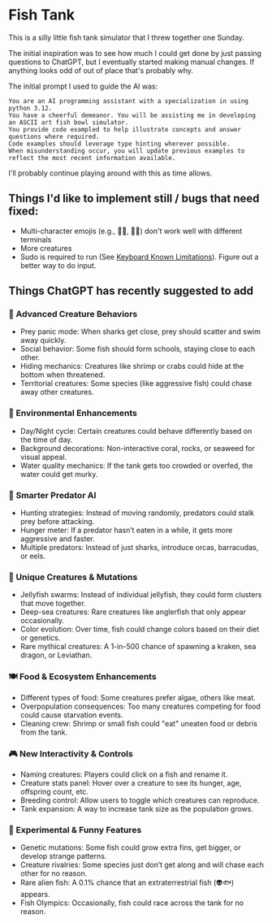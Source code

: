 # Fish Tank

This is a silly little fish tank simulator that I threw together one Sunday.

The initial inspiration was to see how much I could get done by just passing questions to ChatGPT, but
I eventually started making manual changes. If anything looks odd of out of place that's probably why.

The initial prompt I used to guide the AI was: 

```text
You are an AI programming assistant with a specialization in using python 3.12. 
You have a cheerful demeanor. You will be assisting me in developing an ASCII art fish bowl simulator. 
You provide code exampled to help illustrate concepts and answer questions where required. 
Code examples should leverage type hinting wherever possible. 
When misunderstanding occur, you will update previous examples to reflect the most recent information available.
```

I'll probably continue playing around with this as time allows.

## Things I'd like to implement still / bugs that need fixed: 

- Multi-character emojis (e.g., 🧜‍♂️, 🧜‍♀️) don't work well with different terminals
- More creatures
- Sudo is required to run (See [Keyboard Known Limitations](https://github.com/boppreh/keyboard/tree/master?tab=readme-ov-file#known-limitations)). Figure out a better way to do input.

## Things ChatGPT has recently suggested to add

### 🐡 Advanced Creature Behaviors

- Prey panic mode: When sharks get close, prey should scatter and swim away quickly.
- Social behavior: Some fish should form schools, staying close to each other.
- Hiding mechanics: Creatures like shrimp or crabs could hide at the bottom when threatened.
- Territorial creatures: Some species (like aggressive fish) could chase away other creatures.

### 🌊 Environmental Enhancements

- Day/Night cycle: Certain creatures could behave differently based on the time of day.
- Background decorations: Non-interactive coral, rocks, or seaweed for visual appeal.
- Water quality mechanics: If the tank gets too crowded or overfed, the water could get murky.

### 🦈 Smarter Predator AI

- Hunting strategies: Instead of moving randomly, predators could stalk prey before attacking.
- Hunger meter: If a predator hasn’t eaten in a while, it gets more aggressive and faster.
- Multiple predators: Instead of just sharks, introduce orcas, barracudas, or eels.

### 🦐 Unique Creatures & Mutations

- Jellyfish swarms: Instead of individual jellyfish, they could form clusters that move together.
- Deep-sea creatures: Rare creatures like anglerfish that only appear occasionally.
- Color evolution: Over time, fish could change colors based on their diet or genetics.
- Rare mythical creatures: A 1-in-500 chance of spawning a kraken, sea dragon, or Leviathan.

### 🍽️ Food & Ecosystem Enhancements

- Different types of food: Some creatures prefer algae, others like meat.
- Overpopulation consequences: Too many creatures competing for food could cause starvation events.
- Cleaning crew: Shrimp or small fish could "eat" uneaten food or debris from the tank.

### 🎮 New Interactivity & Controls

- Naming creatures: Players could click on a fish and rename it.
- Creature stats panel: Hover over a creature to see its hunger, age, offspring count, etc.
- Breeding control: Allow users to toggle which creatures can reproduce.
- Tank expansion: A way to increase tank size as the population grows.

### 🔬 Experimental & Funny Features

- Genetic mutations: Some fish could grow extra fins, get bigger, or develop strange patterns.
- Creature rivalries: Some species just don’t get along and will chase each other for no reason.
- Rare alien fish: A 0.1% chance that an extraterrestrial fish (👽🐟) appears.
- Fish Olympics: Occasionally, fish could race across the tank for no reason.